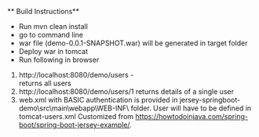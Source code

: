 ** Build Instructions**
* Run mvn clean install
* go to command line
* war file (demo-0.0.1-SNAPSHOT.war) will be generated in target folder
* Deploy war in tomcat
* Run following in browser
1. http://localhost:8080/demo/users -  
returns all users
2. http://localhost:8080/demo/users/1
    returns details of a single user
3. web.xml with BASIC authentication is provided in jersey-springboot-demo\src\main\webapp\WEB-INF\ folder. User will have to be defined in tomcat-users.xml
Customized from https://howtodoinjava.com/spring-boot/spring-boot-jersey-example/.